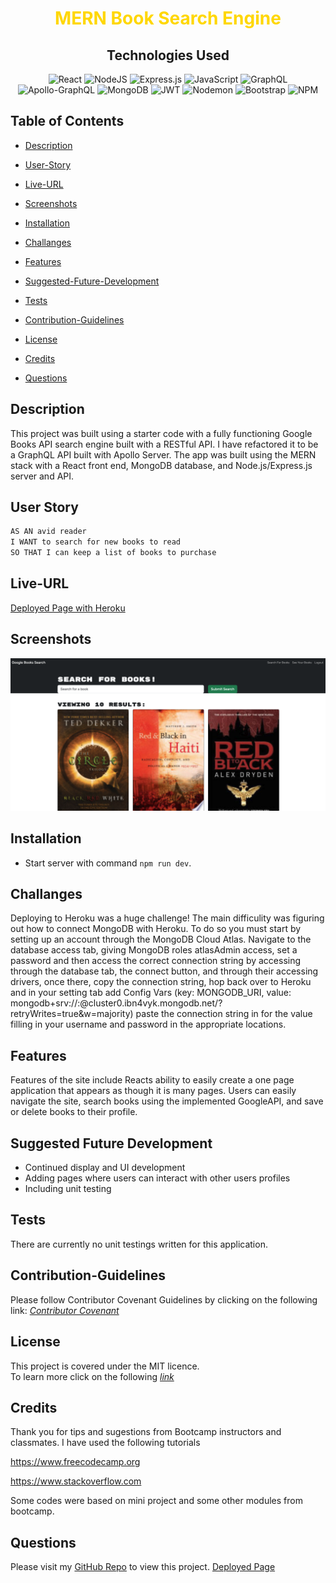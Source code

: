 <div align="center">
<h1>
<span style="color:gold">MERN Book Search Engine</span> 
</h1>
<h2>Technologies Used</h2>


![React](https://img.shields.io/badge/react-%2320232a.svg?style=for-the-badge&logo=react&logoColor=%2361DAFB)
![NodeJS](https://img.shields.io/badge/node.js-6DA55F?style=for-the-badge&logo=node.js&logoColor=white)
![Express.js](https://img.shields.io/badge/express.js-%23404d59.svg?style=for-the-badge&logo=express&logoColor=%2361DAFB)
![JavaScript](https://img.shields.io/badge/javascript-%23323330.svg?style=for-the-badge&logo=javascript&logoColor=%23F7DF1E)
![GraphQL](https://img.shields.io/badge/GraphQL-E10098.svg?style=for-the-badge&logo=GraphQL&logoColor=white)
![Apollo-GraphQL](https://img.shields.io/badge/-ApolloGraphQL-311C87?style=for-the-badge&logo=apollo-graphql)
![MongoDB](https://img.shields.io/badge/MongoDB-%234ea94b.svg?style=for-the-badge&logo=mongodb&logoColor=white)
![JWT](https://img.shields.io/badge/JWT-black?style=for-the-badge&logo=JSON%20web%20tokens)
![Nodemon](https://img.shields.io/badge/Nodemon-76D04B.svg?style=for-the-badge&logo=Nodemon&logoColor=white)
![Bootstrap](https://img.shields.io/badge/Bootstrap-7952B3.svg?style=for-the-badge&logo=Bootstrap&logoColor=white)
![NPM](https://img.shields.io/badge/NPM-%23CB3837.svg?style=for-the-badge&logo=npm&logoColor=white)
  
</div>

## Table of Contents

- [Description](#description)

- [User-Story](#user-story)

- [Live-URL](#live-url)

- [Screenshots](#screenshots)

- [Installation](#installation)

- [Challanges](#challanges)

- [Features](#features)

<!-- - [Usage-Information](#usage-information) -->

- [Suggested-Future-Development](#suggested-future-development)

- [Tests](#tests)

- [Contribution-Guidelines](#contribution-guidelines)

- [License](#license)

- [Credits](#credits)

- [Questions](#questions)

## Description 
This project was built using a starter code with a fully functioning Google Books API search engine built with a RESTful API. I have refactored it to be a GraphQL API built with Apollo Server. The app was built using the MERN stack with a React front end, MongoDB database, and Node.js/Express.js server and API. 

## User Story

```md
AS AN avid reader
I WANT to search for new books to read
SO THAT I can keep a list of books to purchase
```

## Live-URL

[Deployed Page with Heroku](https://calm-mountain-04138-c13f8ae81894.herokuapp.com/)

## Screenshots

<div align="center">

![Example screenshot](./client/public/Screenshot.png)

</div>
  
## Installation 

* Start server with command `npm run dev`.

## Challanges

Deploying to Heroku was a huge challenge! The main difficulity was figuring out how to connect MongoDB with Heroku. To do so you must start by setting up an account through the MongoDB Cloud Atlas. Navigate to the database access tab, giving MongoDB roles atlasAdmin access, set a password and then access the correct connection string by accessing through the database tab, the connect button, and through their accessing drivers, once there, copy the connection string, hop back over to Heroku and in your setting tab add Config Vars (key: MONGODB_URI, value: mongodb+srv://<username>:<password>@cluster0.ibn4vyk.mongodb.net/?retryWrites=true&w=majority) paste the connection string in for the value filling in your username and password in the appropriate locations.

## Features

Features of the site include Reacts ability to easily create a one page application that appears as though it is many pages. Users can easily navigate the site, search books using the implemented GoogleAPI, and save or delete books to their profile.

## Suggested Future Development

- Continued display and UI development
- Adding pages where users can interact with other users profiles 
- Including unit testing

## Tests
There are currently no unit testings written for this application.

## Contribution-Guidelines
Please follow Contributor Covenant Guidelines by clicking on the following link: 
*[Contributor Covenant](https://www.contributor-covenant.org/)*

## License
This project is covered under the MIT licence.  
To learn more click on the following *[link](https://opensource.org/licenses/MIT)*

##  Credits
Thank you for tips and sugestions from Bootcamp instructors and classmates. I have used the following tutorials 

https://www.freecodecamp.org

https://www.stackoverflow.com 

Some codes were based on mini project and some other modules from bootcamp. 

## Questions
Please visit my [GitHub Repo](https://github.com/Esztergb/book-search-engine) to view this project.
[Deployed Page](https://calm-mountain-04138-c13f8ae81894.herokuapp.com/)